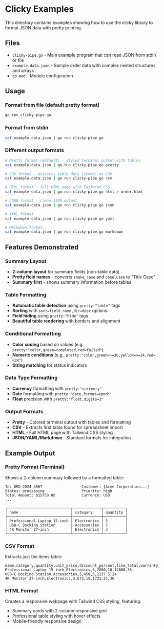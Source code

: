 # Clicky Examples

This directory contains examples showing how to use the clicky library to format JSON data with pretty printing.

## Files

- `clicky-pipe.go` - Main example program that can read JSON from stdin or file
- `example-data.json` - Sample order data with complex nested structures and arrays
- `go.mod` - Module configuration

## Usage

### Format from file (default pretty format)
```bash
go run clicky-pipe.go
```

### Format from stdin
```bash
cat example-data.json | go run clicky-pipe.go
```

### Different output formats
```bash
# Pretty format (default) - styled terminal output with tables
cat example-data.json | go run clicky-pipe.go pretty

# CSV format - extracts table data (items) as CSV
cat example-data.json | go run clicky-pipe.go csv

# HTML format - full HTML page with Tailwind CSS
cat example-data.json | go run clicky-pipe.go html > order.html

# JSON format - clean JSON output
cat example-data.json | go run clicky-pipe.go json

# YAML format
cat example-data.json | go run clicky-pipe.go yaml

# Markdown format
cat example-data.json | go run clicky-pipe.go markdown
```

## Features Demonstrated

### Summary Layout
- **2-column layout** for summary fields (non-table data)
- **Pretty field names** - converts `snake_case` and `camelCase` to "Title Case"
- **Summary first** - shows summary information before tables

### Table Formatting
- **Automatic table detection** using `pretty:"table"` tags
- **Sorting** with `sort=field_name,dir=desc` options
- **Field hiding** using `pretty:"hide"` tags
- **Beautiful table rendering** with borders and alignment

### Conditional Formatting
- **Color coding** based on values (e.g., `pretty:"color,green=completed,red=failed"`)
- **Numeric conditions** (e.g., `pretty:"color,green=>=36,yellow=>=24,red=<24"`)
- **String matching** for status indicators

### Data Type Formatting
- **Currency** formatting with `pretty:"currency"`
- **Date** formatting with `pretty:"date,format=epoch"`
- **Float** precision with `pretty:"float,digits=1"`

### Output Formats
- **Pretty** - Colored terminal output with tables and formatting
- **CSV** - Extracts first table found for spreadsheet import
- **HTML** - Full HTML page with Tailwind CSS styling
- **JSON/YAML/Markdown** - Standard formats for integration

## Example Output

### Pretty Format (Terminal)
Shows a 2-column summary followed by a formatted table:
```
Id: ORD-2024-4567                  Customer: {Acme Corporation...}
Status: processing                 Priority: high
Total Amount: $15750.00            Currency: USD
...

┌─────────────────────────────┬─────────────┬──────────┐
│ name                        │ category    │ quantity │
├─────────────────────────────┼─────────────┼──────────┤
│ Professional Laptop 15-inch │ Electronics │ 5        │
│ USB-C Docking Station       │ Accessories │ 5        │
│ 4K Monitor 27-inch          │ Electronics │ 3        │
└─────────────────────────────┴─────────────┴──────────┘
```

### CSV Format
Extracts just the items table:
```csv
name,category,quantity,unit_price,discount_percent,line_total,warranty_months
Professional Laptop 15-inch,Electronics,5,2800,10,12600,36
USB-C Docking Station,Accessories,5,450,5,2137.5,24
4K Monitor 27-inch,Electronics,3,675,15,1721.25,36
```

### HTML Format
Creates a responsive webpage with Tailwind CSS styling, featuring:
- Summary cards with 2-column responsive grid
- Professional table styling with hover effects
- Mobile-friendly responsive design
